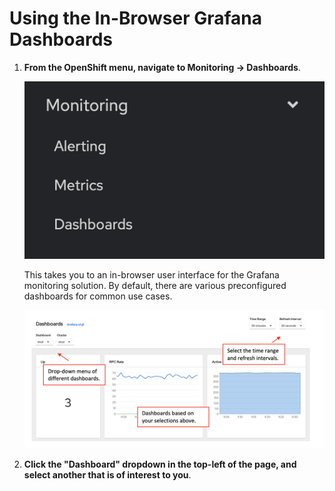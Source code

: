# Using the In-Browser Grafana Dashboards

1. **From the OpenShift menu, navigate to Monitoring -> Dashboards**.

    ![menu-dashboards](images/menu-dashboards.png)

    This takes you to an in-browser user interface for the Grafana monitoring solution. By default, there are various preconfigured dashboards for common use cases.

    ![default-in-browser](images/default-in-browser.png)

1. **Click the "Dashboard" dropdown in the top-left of the page, and select another that is of interest to you**.
